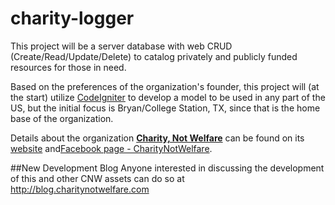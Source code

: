 charity-logger
==============

This project will be a server database with web CRUD (Create/Read/Update/Delete) to catalog privately and publicly funded resources for those in need.

Based on the preferences of the organization's founder, this project will (at the start) utilize [CodeIgniter](http://codeigniter.com) to develop a model to be used in any part of the US, but the initial focus is Bryan/College Station, TX, since that is the home base of the organization.

Details about the organization [**Charity, Not Welfare**](http://charitynotwelfare.com) can be found on its [website](http://charitynotwelfare.com) and[Facebook page - CharityNotWelfare](http://www.facebook.com/CharityNotWelfare).

##New Development Blog
Anyone interested in discussing the development of this and other CNW assets can do so at http://blog.charitynotwelfare.com
